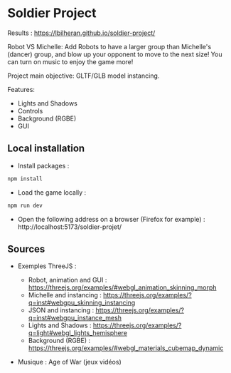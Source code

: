 # Soldier Project

Results : https://lbilheran.github.io/soldier-project/

Robot VS Michelle:
Add Robots to have a larger group than Michelle's (dancer) group, and blow up your opponent to move to the next size!
You can turn on music to enjoy the game more!

Project main objective: GLTF/GLB model instancing.

Features:
- Lights and Shadows
- Controls
- Background (RGBE)
- GUI

## Local installation

- Install packages :
```bash
npm install
```

- Load the game locally :
```bash
npm run dev
```

- Open the following address on a browser (Firefox for example) : http://localhost:5173/soldier-projet/

## Sources

- Exemples ThreeJS :
    - Robot, animation and GUI : https://threejs.org/examples/#webgl_animation_skinning_morph
    - Michelle and instancing : https://threejs.org/examples/?q=inst#webgpu_skinning_instancing
    - JSON and instancing : https://threejs.org/examples/?q=inst#webgpu_instance_mesh
    - Lights and Shadows : https://threejs.org/examples/?q=light#webgl_lights_hemisphere
    - Background (RGBE) : https://threejs.org/examples/#webgl_materials_cubemap_dynamic

- Musique : Age of War (jeux vidéos)